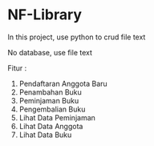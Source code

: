 # NF-Library
In this project, use python to crud file text

No database, use file text

Fitur :
1. Pendaftaran Anggota Baru
2. Penambahan Buku
3. Peminjaman Buku
4. Pengembalian Buku
5. Lihat Data Peminjaman
6. Lihat Data Anggota
7. Lihat Data Buku
